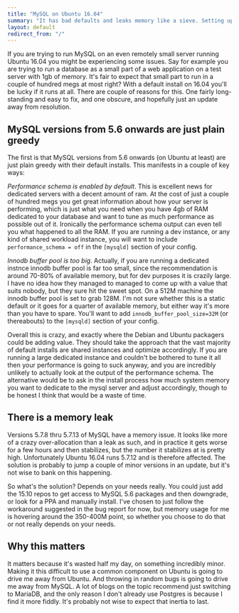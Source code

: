 ```yaml
---
title: "MySQL on Ubuntu 16.04"
summary: "It has bad defaults and leaks memory like a sieve. Setting up a dev server shouldn't be this hard."
layout: default
redirect_from: "/"
---
```


If you are trying to run MySQL on an even remotely small server running Ubuntu 16.04 you might be experiencing some issues. Say for example you are trying to run a database as a small part of a web application on a test server with 1gb of memory. It's fair to expect that small part to run in a couple of hundred megs at most right? With a default install on 16.04 you'll be lucky if it runs at all. There are couple of reasons for this. One fairly long-standing and easy to fix, and one obscure, and hopefully just an update away from resolution.

## MySQL versions from 5.6 onwards are just plain greedy

The first is that MySQL versions from 5.6 onwards (on Ubuntu at least) are just plain greedy with their default installs. This manifests in a couple of key ways:

*Performance schema is enabled by default*. This is excellent news for dedicated servers with a decent amount of ram. At the cost of just a couple of hundred megs you get great information about how your server is performing, which is just what you need when you have 4gb of RAM dedicated to your database and want to tune as much performance as possible out of it. Ironically the performance schema output can even tell you what happened to all the RAM. If you are running a dev instance, or any kind of shared workload instance, you will want to include `performance_schema = off` in the `[mysqld]` section of your config. 

*Innodb buffer pool is too big*. Actually, if you are running a dedicated instnce innodb buffer pool is far too small, since the recommendation is around 70-80% of available memory, but for dev purposes it is crazily large. I have no idea how they managed to managed to come up with a value that suits nobody, but they sure hit the sweet spot. On a 512M machine the innodb buffer pool is set to grab 128M. I'm not sure whether this is a static default or it goes for a quarter of available memory, but either way it's more than you have to spare. You'll want to add `innodb_buffer_pool_size=32M` (or thereabouts) to the `[mysqld]` section of your config.

Overall this is crazy, and exactly where the Debian and Ubuntu packagers could be adding value. They should take the approach that the vast majority of default installs are shared instances and optimize accordingly. If you are running a large dedicated instance and couldn't be bothered to tune it all then your performance is going to suck anyway, and you are incredibly unlikely to actually look at the output of the performance schema. The alternative would be to ask in the install process how much system memory you want to dedicate to the mysql server and adjust accordingly, though to be honest I think that would be a waste of time.

## There is a memory leak

Versions 5.7.8 thru 5.7.13 of MySQL have a memory issue. It looks like more of a crazy over-allocation than a leak as such, and in practice it gets worse for a few hours and then stabilizes, but the number it stabilizes at is pretty high. Unfortunately Ubuntu 16.04 runs 5.7.12 and is therefore affected. The solution is probably to jump a couple of minor versions in an update, but it's not wise to bank on this happening.

So what's the solution? Depends on your needs really. You could just add the 15.10 repos to get access to MySQL 5.6 packages and then downgrade, or look for a PPA and manually install. I've chosen to just follow the workaround suggested in the bug report for now, but memory usage for me is hovering around the 350-400M point, so whether you choose to do that or not really depends on your needs. 

## Why this matters

It matters because it's wasted half my day, on something incredibly minor. Making it this difficult to use a common component on Ubuntu is going to drive me away from Ubuntu. And throwing in random bugs is going to drive me away from MySQL. A lot of blogs on the topic recommend just switching to MariaDB, and the only reason I don't already use Postgres is because I find it more fiddly. It's probably not wise to expect that inertia to last. 